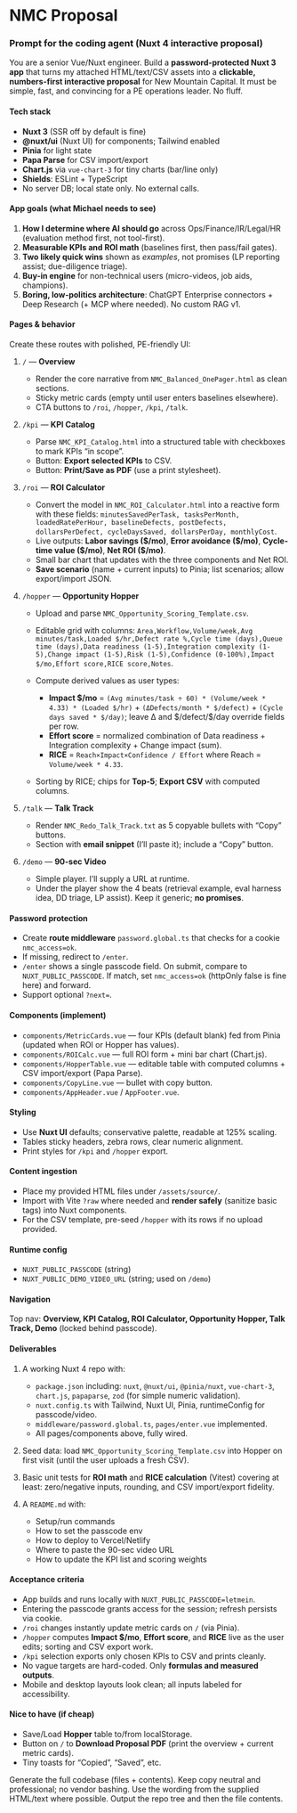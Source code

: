 # NMC Proposal

### Prompt for the coding agent (Nuxt 4 interactive proposal)

You are a senior Vue/Nuxt engineer. Build a **password-protected Nuxt 3 app** that turns my attached HTML/text/CSV assets into a **clickable, numbers-first interactive proposal** for New Mountain Capital. It must be simple, fast, and convincing for a PE operations leader. No fluff.

#### Tech stack

- **Nuxt 3** (SSR off by default is fine)
- **@nuxt/ui** (Nuxt UI) for components; Tailwind enabled
- **Pinia** for light state
- **Papa Parse** for CSV import/export
- **Chart.js** via `vue-chart-3` for tiny charts (bar/line only)
- **Shields**: ESLint + TypeScript
- No server DB; local state only. No external calls.

#### App goals (what Michael needs to see)

1. **How I determine where AI should go** across Ops/Finance/IR/Legal/HR (evaluation method first, not tool-first).
2. **Measurable KPIs and ROI math** (baselines first, then pass/fail gates).
3. **Two likely quick wins** shown as _examples_, not promises (LP reporting assist; due-diligence triage).
4. **Buy-in engine** for non-technical users (micro-videos, job aids, champions).
5. **Boring, low-politics architecture**: ChatGPT Enterprise connectors + Deep Research (+ MCP where needed). No custom RAG v1.

#### Pages & behavior

Create these routes with polished, PE-friendly UI:

1. `/` — **Overview**
   - Render the core narrative from `NMC_Balanced_OnePager.html` as clean sections.
   - Sticky metric cards (empty until user enters baselines elsewhere).
   - CTA buttons to `/roi`, `/hopper`, `/kpi`, `/talk`.

2. `/kpi` — **KPI Catalog**
   - Parse `NMC_KPI_Catalog.html` into a structured table with checkboxes to mark KPIs “in scope”.
   - Button: **Export selected KPIs** to CSV.
   - Button: **Print/Save as PDF** (use a print stylesheet).

3. `/roi` — **ROI Calculator**
   - Convert the model in `NMC_ROI_Calculator.html` into a reactive form with these fields:
     `minutesSavedPerTask, tasksPerMonth, loadedRatePerHour, baselineDefects, postDefects, dollarsPerDefect, cycleDaysSaved, dollarsPerDay, monthlyCost`.
   - Live outputs: **Labor savings (\$/mo)**, **Error avoidance (\$/mo)**, **Cycle-time value (\$/mo)**, **Net ROI (\$/mo)**.
   - Small bar chart that updates with the three components and Net ROI.
   - **Save scenario** (name + current inputs) to Pinia; list scenarios; allow export/import JSON.

4. `/hopper` — **Opportunity Hopper**
   - Upload and parse `NMC_Opportunity_Scoring_Template.csv`.
   - Editable grid with columns:
     `Area,Workflow,Volume/week,Avg minutes/task,Loaded $/hr,Defect rate %,Cycle time (days),Queue time (days),Data readiness (1-5),Integration complexity (1-5),Change impact (1-5),Risk (1-5),Confidence (0-100%),Impact $/mo,Effort score,RICE score,Notes`.
   - Compute derived values as user types:
     - **Impact \$/mo** = `(Avg minutes/task ÷ 60) * (Volume/week * 4.33) * (Loaded $/hr)` + `(ΔDefects/month * $/defect)` + `(Cycle days saved * $/day)`; leave Δ and \$/defect/\$/day override fields per row.
     - **Effort score** = normalized combination of Data readiness + Integration complexity + Change impact (sum).
     - **RICE** = `Reach×Impact×Confidence / Effort` where Reach = `Volume/week * 4.33`.

   - Sorting by RICE; chips for **Top-5**; **Export CSV** with computed columns.

5. `/talk` — **Talk Track**
   - Render `NMC_Redo_Talk_Track.txt` as 5 copyable bullets with “Copy” buttons.
   - Section with **email snippet** (I’ll paste it); include a “Copy” button.

6. `/demo` — **90-sec Video**
   - Simple player. I’ll supply a URL at runtime.
   - Under the player show the 4 beats (retrieval example, eval harness idea, DD triage, LP assist). Keep it generic; **no promises**.

#### Password protection

- Create **route middleware** `password.global.ts` that checks for a cookie `nmc_access=ok`.
- If missing, redirect to `/enter`.
- `/enter` shows a single passcode field. On submit, compare to `NUXT_PUBLIC_PASSCODE`. If match, set `nmc_access=ok` (httpOnly false is fine here) and forward.
- Support optional `?next=`.

#### Components (implement)

- `components/MetricCards.vue` — four KPIs (default blank) fed from Pinia (updated when ROI or Hopper has values).
- `components/ROICalc.vue` — full ROI form + mini bar chart (Chart.js).
- `components/HopperTable.vue` — editable table with computed columns + CSV import/export (Papa Parse).
- `components/CopyLine.vue` — bullet with copy button.
- `components/AppHeader.vue` / `AppFooter.vue`.

#### Styling

- Use **Nuxt UI** defaults; conservative palette, readable at 125% scaling.
- Tables sticky headers, zebra rows, clear numeric alignment.
- Print styles for `/kpi` and `/hopper` export.

#### Content ingestion

- Place my provided HTML files under `/assets/source/`.
- Import with Vite `?raw` where needed and **render safely** (sanitize basic tags) into Nuxt components.
- For the CSV template, pre-seed `/hopper` with its rows if no upload provided.

#### Runtime config

- `NUXT_PUBLIC_PASSCODE` (string)
- `NUXT_PUBLIC_DEMO_VIDEO_URL` (string; used on `/demo`)

#### Navigation

Top nav: **Overview, KPI Catalog, ROI Calculator, Opportunity Hopper, Talk Track, Demo** (locked behind passcode).

#### Deliverables

1. A working Nuxt 4 repo with:
   - `package.json` including: `nuxt`, `@nuxt/ui`, `@pinia/nuxt`, `vue-chart-3`, `chart.js`, `papaparse`, `zod` (for simple numeric validation).
   - `nuxt.config.ts` with Tailwind, Nuxt UI, Pinia, runtimeConfig for passcode/video.
   - `middleware/password.global.ts`, `pages/enter.vue` implemented.
   - All pages/components above, fully wired.

2. Seed data: load `NMC_Opportunity_Scoring_Template.csv` into Hopper on first visit (until the user uploads a fresh CSV).
3. Basic unit tests for **ROI math** and **RICE calculation** (Vitest) covering at least: zero/negative inputs, rounding, and CSV import/export fidelity.
4. A `README.md` with:
   - Setup/run commands
   - How to set the passcode env
   - How to deploy to Vercel/Netlify
   - Where to paste the 90-sec video URL
   - How to update the KPI list and scoring weights

#### Acceptance criteria

- App builds and runs locally with `NUXT_PUBLIC_PASSCODE=letmein`.
- Entering the passcode grants access for the session; refresh persists via cookie.
- `/roi` changes instantly update metric cards on `/` (via Pinia).
- `/hopper` computes **Impact \$/mo**, **Effort score**, and **RICE** live as the user edits; sorting and CSV export work.
- `/kpi` selection exports only chosen KPIs to CSV and prints cleanly.
- No vague targets are hard-coded. Only **formulas and measured outputs**.
- Mobile and desktop layouts look clean; all inputs labeled for accessibility.

#### Nice to have (if cheap)

- Save/Load **Hopper** table to/from localStorage.
- Button on `/` to **Download Proposal PDF** (print the overview + current metric cards).
- Tiny toasts for “Copied”, “Saved”, etc.

Generate the full codebase (files + contents). Keep copy neutral and professional; no vendor bashing. Use the wording from the supplied HTML/text where possible. Output the repo tree and then the file contents.
